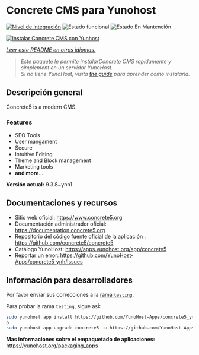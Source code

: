 <!--
Este archivo README esta generado automaticamente<https://github.com/YunoHost/apps/tree/master/tools/readme_generator>
No se debe editar a mano.
-->

# Concrete CMS para Yunohost

[![Nivel de integración](https://apps.yunohost.org/badge/integration/concrete5)](https://ci-apps.yunohost.org/ci/apps/concrete5/)
![Estado funcional](https://apps.yunohost.org/badge/state/concrete5)
![Estado En Mantención](https://apps.yunohost.org/badge/maintained/concrete5)

[![Instalar Concrete CMS con Yunhost](https://install-app.yunohost.org/install-with-yunohost.svg)](https://install-app.yunohost.org/?app=concrete5)

*[Leer este README en otros idiomas.](./ALL_README.md)*

> *Este paquete le permite instalarConcrete CMS rapidamente y simplement en un servidor YunoHost.*  
> *Si no tiene YunoHost, visita [the guide](https://yunohost.org/install) para aprender como instalarla.*

## Descripción general

Concrete5 is a modern CMS.

### Features

* SEO Tools
* User mangament
* Secure
* Intuitive Editing
* Theme and Block management
* Marketing tools
* **and more**...


**Versión actual:** 9.3.8~ynh1
## Documentaciones y recursos

- Sitio web oficial: <https://www.concrete5.org>
- Documentación administrador oficial: <https://documentation.concrete5.org>
- Repositorio del código fuente oficial de la aplicación : <https://github.com/concrete5/concrete5>
- Catálogo YunoHost: <https://apps.yunohost.org/app/concrete5>
- Reportar un error: <https://github.com/YunoHost-Apps/concrete5_ynh/issues>

## Información para desarrolladores

Por favor enviar sus correcciones a la [rama `testing`](https://github.com/YunoHost-Apps/concrete5_ynh/tree/testing).

Para probar la rama `testing`, sigue asÍ:

```bash
sudo yunohost app install https://github.com/YunoHost-Apps/concrete5_ynh/tree/testing --debug
o
sudo yunohost app upgrade concrete5 -u https://github.com/YunoHost-Apps/concrete5_ynh/tree/testing --debug
```

**Mas informaciones sobre el empaquetado de aplicaciones:** <https://yunohost.org/packaging_apps>
